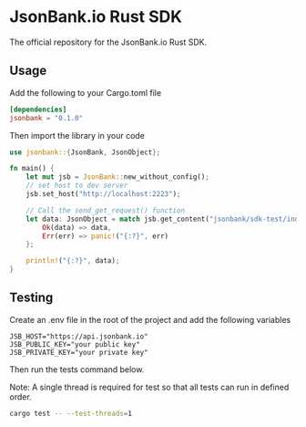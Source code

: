 # JsonBank.io Rust SDK

The official repository for the JsonBank.io Rust SDK.


## Usage

Add the following to your Cargo.toml file

```toml
[dependencies]
jsonbank = "0.1.0"
```

Then import the library in your code

```rust
use jsonbank::{JsonBank, JsonObject};

fn main() {
    let mut jsb = JsonBank::new_without_config();
    // set host to dev server
    jsb.set_host("http://localhost:2223");

    // Call the send_get_request() function
    let data: JsonObject = match jsb.get_content("jsonbank/sdk-test/index.json") {
        Ok(data) => data,
        Err(err) => panic!("{:?}", err)
    };

    println!("{:?}", data);
}
```


## Testing
Create an .env file in the root of the project and add the following variables

```dotenv
JSB_HOST="https://api.jsonbank.io"
JSB_PUBLIC_KEY="your public key"
JSB_PRIVATE_KEY="your private key"
```

Then run the tests command below.

Note: A single thread is required for test so that all tests can run in defined order.
```bash
cargo test -- --test-threads=1
```